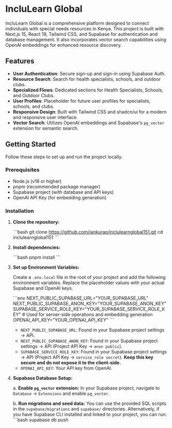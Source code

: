 # IncluLearn Global

IncluLearn Global is a comprehensive platform designed to connect individuals with special needs resources in Kenya. This project is built with Next.js 15, React 19, Tailwind CSS, and Supabase for authentication and database management. It also incorporates vector search capabilities using OpenAI embeddings for enhanced resource discovery.

## Features

-   **User Authentication**: Secure sign-up and sign-in using Supabase Auth.
-   **Resource Search**: Search for health specialists, schools, and outdoor clubs.
-   **Specialized Flows**: Dedicated sections for Health Specialists, Schools, and Outdoor Clubs.
-   **User Profiles**: Placeholder for future user profiles for specialists, schools, and clubs.
-   **Responsive Design**: Built with Tailwind CSS and shadcn/ui for a modern and responsive user interface.
-   **Vector Search**: Utilizes OpenAI embeddings and Supabase's `pg_vector` extension for semantic search.

## Getting Started

Follow these steps to set up and run the project locally.

### Prerequisites

-   Node.js (v18 or higher)
-   pnpm (recommended package manager)
-   Supabase project (with database and API keys)
-   OpenAI API Key (for embedding generation)

### Installation

1.  **Clone the repository:**

    \`\`\`bash
    git clone https://github.com/iankurao/inclulearnglobal151.git
    cd inclulearnglobal151
    \`\`\`

2.  **Install dependencies:**

    \`\`\`bash
    pnpm install
    \`\`\`

3.  **Set up Environment Variables:**

    Create a `.env.local` file in the root of your project and add the following environment variables. Replace the placeholder values with your actual Supabase and OpenAI keys.

    \`\`\`env
    NEXT_PUBLIC_SUPABASE_URL="YOUR_SUPABASE_URL"
    NEXT_PUBLIC_SUPABASE_ANON_KEY="YOUR_SUPABASE_ANON_KEY"
    SUPABASE_SERVICE_ROLE_KEY="YOUR_SUPABASE_SERVICE_ROLE_KEY" # Used for server-side operations and embedding generation
    OPENAI_API_KEY="YOUR_OPENAI_API_KEY"
    \`\`\`

    -   `NEXT_PUBLIC_SUPABASE_URL`: Found in your Supabase project settings -> API.
    -   `NEXT_PUBLIC_SUPABASE_ANON_KEY`: Found in your Supabase project settings -> API (Project API Key -> `anon public`).
    -   `SUPABASE_SERVICE_ROLE_KEY`: Found in your Supabase project settings -> API (Project API Key -> `service_role secret`). **Keep this key secure and do not expose it to the client-side.**
    -   `OPENAI_API_KEY`: Your API key from OpenAI.

4.  **Supabase Database Setup:**

    a.  **Enable `pg_vector` extension:**
        In your Supabase project, navigate to `Database` -> `Extensions` and enable `pg_vector`.

    b.  **Run migrations and seed data:**
        You can use the provided SQL scripts in the `supabase/migrations` and `supabase/` directories.
        Alternatively, if you have Supabase CLI installed and linked to your project, you can run:
        \`\`\`bash
        supabase db push
